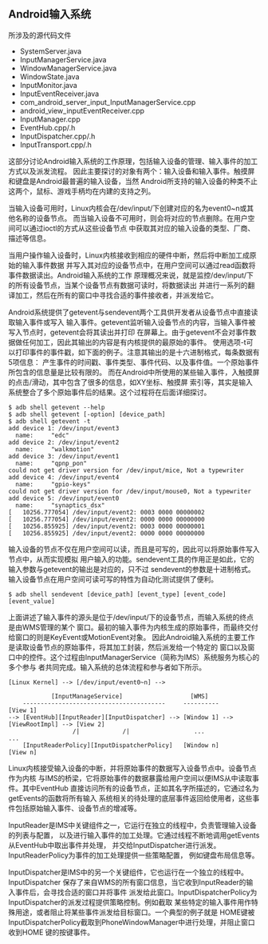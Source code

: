 
## Android输入系统

所涉及的源代码文件
- SystemServer.java
- InputManagerService.java
- WindowManagerService.java
- WindowState.java
- InputMonitor.java
- InputEventReceiver.java
- com_android_server_input_InputManagerService.cpp
- android_view_inputEventReceiver.cpp
- InputManager.cpp
- EventHub.cpp/.h
- InputDispatcher.cpp/.h
- InputTransport.cpp/.h

这部分讨论Android输入系统的工作原理，包括输入设备的管理、输入事件的加工方式以及派发流程。
因此主要探讨的对象有两个：输入设备和输入事件。触摸屏和键盘是Android最普遍的输入设备，当然
Android所支持的输入设备的种类不止这两个，鼠标、游戏手柄均在内建的支持之列。

当输入设备可用时，Linux内核会在/dev/input/下创建对应的名为event0~n或其他名称的设备节点。
而当输入设备不可用时，则会将对应的节点删除。在用户空间可以通过ioctl的方式从这些设备节点
中获取其对应的输入设备的类型、厂商、描述等信息。

当用户操作输入设备时，Linux内核接收到相应的硬件中断，然后将中断加工成原始的输入事件数据
并写入其对应的设备节点中，在用户空间可以通过read函数将事件数据读出。Android输入系统的工作
原理概况来说，就是监控/dev/input/下的所有设备节点，当某个设备节点有数据可读时，将数据读出
并进行一系列的翻译加工，然后在所有的窗口中寻找合适的事件接收者，并派发给它。

Android系统提供了getevent与sendevent两个工具供开发者从设备节点中直接读取输入事件或写入
输入事件。getevent监听输入设备节点的内容，当输入事件被写入节点时，getevent会将其读出并打印
在屏幕上。由于getevent不会对事件数据做任何加工，因此其输出的内容是有内核提供的最原始的事件。
使用选项-t可以打印事件的事件戳，如下面的例子。注意其输出的是十六进制格式，每条数据有5项信息：
产生事件的时间戳、事件类型、事件代码、以及事件值。一个原始事件所包含的信息量是比较有限的。
而在Android中所使用的某些输入事件，入触摸屏的点击/滑动，其中包含了很多的信息，如XY坐标、触摸屏
索引等，其实是输入系统整合了多个原始事件后的结果。这个过程将在后面详细探讨。
```shell
$ adb shell getevent --help
$ adb shell getevent [-option] [device_path]
$ adb shell getevent -t
add device 1: /dev/input/event3
  name:     "edc"
add device 2: /dev/input/event2
  name:     "walkmotion"
add device 3: /dev/input/event1
  name:     "qpnp_pon"
could not get driver version for /dev/input/mice, Not a typewriter
add device 4: /dev/input/event4
  name:     "gpio-keys"
could not get driver version for /dev/input/mouse0, Not a typewriter
add device 5: /dev/input/event0
  name:     "synaptics_dsx"
[   10256.777054] /dev/input/event2: 0003 0000 00000002
[   10256.777054] /dev/input/event2: 0000 0000 00000000
[   10256.855925] /dev/input/event2: 0003 0000 00000001
[   10256.855925] /dev/input/event2: 0000 0000 00000000
```

输入设备的节点不仅在用户空间可以读，而且是可写的，因此可以将原始事件写入节点中，从而实现模拟
用户输入的功能。sendevent工具的作用正是如此，它的输入参数与getevent的输出是对应的，只不过
sendevent的参数是十进制格式。输入设备节点在用户空间可读可写的特性为自动化测试提供了便利。
```shell
$ adb shell sendevent [device_path] [event_type] [event_code] [event_value]
```

上面讲述了输入事件的源头是位于/dev/input/下的设备节点，而输入系统的终点是由WMS管理的某个
窗口。最初的输入事件为内核生成的原始事件，而最终交付给窗口的则是KeyEvent或MotionEvent对象。
因此Android输入系统的主要工作是读取设备节点的原始事件，将其加工封装，然后派发给一个特定的
窗口以及窗口中的控件。这个过程由InputManagerService（简称为IMS）系统服务为核心的多个参与
者共同完成。输入系统的总体流程和参与者如下所示。

```
[Linux Kernel] --> [/dev/input/event0~n] -->

            [InputManageService]                   [WMS]
    ----------------------------------------     ----------                        [View 1]
--> [EventHub][InputReader][InputDispatcher] --> [Window 1] --> [ViewRootImpl] --> [View 2]
                  /|            /|                  ...                              ...
    [InputReaderPolicy][InputDispatcherPolicy]   [Window n]                        [View n]
```

Linux内核接受输入设备的中断，并将原始事件的数据写入设备节点中。设备节点作为内核
与IMS的桥梁，它将原始事件的数据暴露给用户空间以便IMS从中读取事件。其中EventHub
直接访问所有的设备节点，正如其名字所描述的，它通过名为getEvents的函数将所有输入
系统相关的待处理的底层事件返回给使用者，这些事件包括原始输入事件、设备节点的增减等。

InputReader是IMS中关键组件之一，它运行在独立的线程中，负责管理输入设备的列表与配置，
以及进行输入事件的加工处理。它通过线程不断地调用getEvents从EventHub中取出事件并处理，
并交给InputDispatcher进行派发。InputReaderPolicy为事件的加工处理提供一些策略配置，
例如键盘布局信息等。

InputDispatcher是IMS中的另一个关键组件，它也运行在一个独立的线程中。InputDispatcher
保存了来自WMS的所有窗口信息，当它收到InputReader的输入事件后，会寻找合适的窗口并将事件
派发给此窗口。InputDispatcherPolicy为InputDispatcher的派发过程提供策略控制。例如截取
某些特定的输入事件用作特殊用途，或者阻止将某些事件派发给目标窗口。一个典型的例子就是
HOME键被InputDispatcherPolicy截取到PhoneWindowManager中进行处理，并阻止窗口收到HOME
键的按键事件。

